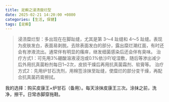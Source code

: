 ```yaml
---
title: 足癣之浸渍糜烂型
date: 2025-02-21 14:20:00 +0800
categories: [生活, 保健]
tags: [足癣]
---
```


> 浸渍糜烂型：多出现在在脚趾缝，尤其是第 3～4 趾缝和 4～5 趾缝。表现为皮肤发白，表面易剥脱。去除表面发白的部分，露出糜烂潮红面，有时还会有渗液流出。通常伴有明显的瘙痒，继发细菌感染后还会伴有臭味。
治疗方式1：可先用3%硼酸溶液浸泡或0.1%依沙吖啶湿敷，随后等渗出减少后外用抗真菌粉剂每日1~2次，皮损干燥后再用抗真菌霜剂、软膏等。
治疗方式2：先用炉甘石洗剂，用棉签涂抹至趾缝，使糜烂的部分变干燥，再配合抗真菌药膏擦拭。

我的选择：购买皮康王+炉甘石（备用）。每天涂抹皮康王三次。涂抹之前，洗净，擦干。日常赤脚穿拖鞋。